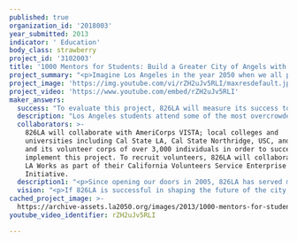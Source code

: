 ```yaml
---
published: true
organization_id: '2018003'
year_submitted: 2013
indicator: ' Education'
body_class: strawberry
project_id: '3102003'
title: '1000 Mentors for Students: Build a Greater City of Angels with 826LA!'
project_summary: "<p>Imagine Los Angeles in the year 2050 when we all play a part in educating our city’s youngest citizens. Volunteering is as common as going to the gym. Adults feel fulfilled because they are connecting with others. School children are thriving because they have a community of role models who serve as mentors. Los Angeles is flourishing because everyone lends a hand.</p>\r\n\r\n<p>In this vision of Los Angeles, education reaches beyond the classroom. Children have a wealth of teachers because adults volunteer a few hours of their time each week. With so many caring adults cheering them on, students are more focused and excited to learn.</p>\r\n\r\n<p>To make our vision of L.A. in 2050 a reality, 826LA will inspire over 1,000 Angelinos to make volunteering part of their lives in 2013. By sharing their talents and their time, these volunteers will help students across Los Angeles to make great leaps in learning. Studies show that students who receive one-on-one attention from adults improve their academic outcomes, behavior, and self-esteem. All of these attributes are crucial for the future parents, workers, and leaders of our city.</p>\r\n\r\n<p>This idea will not only improve the existing problems in Los Angeles’ education system, it will encourage a culture of compassion in our city. As volunteer Kelly told 826LA, “It feels good to give yourself to something else.” By sharing their experiences with their friends and families, these 1,000 volunteers will encourage even more people to volunteer to lead a workshop, to coach a soccer game, or to help a child with their homework. Pretty soon, everyone in L.A. will be doing it, and we’ll all be the better for it, too.  </p>"
project_image: 'https://img.youtube.com/vi/rZH2uJv5RLI/maxresdefault.jpg'
project_video: 'https://www.youtube.com/embed/rZH2uJv5RLI'
maker_answers:
  success: "To evaluate this project, 826LA will measure its success towards reaching the following goals:\r\n\r\n1) Recruit, register, and train at least 1,000 volunteer mentors in 2013;\r\n2) Share volunteer stories through 826LA's website, blog, events, and external communications in order to promote volunteering in Los Angeles;\r\n3) A minimum of 85% of students participating in 826LA’s in-school programs will report that the adults they worked with cared about their success in school.\r\n"
  description: "Los Angeles students attend some of the most overcrowded schools in the United States. With so many students in their classrooms, teachers are unable to offer the one-on-one time that is crucial for young people. 826LA seeks to give students the individual attention they need to become effective learners, confident leaders, and engaged citizens. 826LA’s project will do this by inspiring over 1,000 citizens to get involved in our community and mentor local students. Even a few hours of volunteer time can have a huge impact on a child: studies show that with 35-40 hours of tutoring, a student can increase his or her reading by an entire grade level!\r\n\r\nBeyond the educational boon to students, this project will benefit the whole city by encouraging a culture of compassion. The impact of helping others is significant: studies show that volunteering reduces stress and alleviates depression. The impact of receiving help can be transformative, too. Students will grow up knowing that they are an important part of a community that cares about them. Volunteers become mentors to the children they work with, and, by modeling good citizenship, they will teach children that giving back is just part of what we do in Los Angeles. \r\n\r\nOur vision of a connected future starts today. The more we volunteer in 2013, the more we perpetuate this cycle of giving. And by 2050, today’s students will become tomorrow’s mentors for a new generation of Angelinos. \r\n"
  collaborators: >-
    826LA will collaborate with AmeriCorps VISTA; local colleges and
    universities including Cal State LA, Cal State Northridge, USC, and UCLA;
    and its volunteer corps of over 3,000 individuals in order to successfully
    implement this project. To recruit volunteers, 826LA will collaborate with
    LA Works as part of their California Volunteers Service Enterprise
    Initiative.
  description1: "<p>Since opening our doors in 2005, 826LA has served more than 30,000 students from across Los Angeles County. Thanks to the hard work of over 3,000 volunteers and countless supporters, 826LA has increased its reach substantially over the past few years. In 2008, 826LA opened a new center in Echo Park. This fall, 826LA moved its Westside operations to Mar Vista. This new Mar Vista center increases 826LA’s capacity significantly, providing 2,625 square-feet of creative space for students as well as better visibility and accessibility for the organization. 826LA will have the capacity to serve 30% more students each day through After-School Tutoring in Mar Vista; to add a series of evening workshops targeted at middle and high school students; and to recruit and train up up to 35 volunteers per week.</p>\r\n\r\n<p>Last year, 826LA served 10,105 students last year--a 23% increase from the previous year. We are not only serving more students, but we are increasing the benefits of our programs across the academic curriculum. Over six years of assessments and surveys demonstrate that 826LA’s programs build self-esteem, teach literacy skills, and improve educational outcomes. Last year:</p>\r\n\r\n<p>- 93% of students reported that they understood their writing assignment better thanks to the help of 826LA volunteers;</p>\r\n<p>- 90% of students reported that working with an 826LA volunteer in their classroom increased their confidence about writing;</p>\r\n<p>- 95% of students reported that they were proud of what they created during an 826LA workshop;</p>\r\n<p>- 100% of students reported that their grades have improved since receiving tutoring at 826LA.</p>\r\n\r\n<p>Other notable achievements include:</p>\r\n<p>• In 2006, 826LA received a Proclamation of Recognition from Los Angeles Mayor Antonio Villaraigosa, and in honor of our 5th Anniversary in 2010, 826LA received an award from the Los Angeles City Council, acknowledging 826LA’s dedication to the community;</p>\r\n<p>• 826LA received a Proclamation of Recognition from Los Angeles Supervisor Eric Garcetti for our work in the Echo Park community in March 2010;</p>\r\n<p>• 826LA was named a “Nonprofit to Follow” by Philanthropy magazine in 2012;</p>\r\n<p>• On April 9, 2013, 826LA will be honored during the Mayors Day of Recognition for National Service at City Hall by Los Angeles Mayor Antonio Villaraigosa for our work with the Corporation for National and Community Service and Volunteers In Service To America (VISTA). </p><p>Thanks in part to recruitment, training, and retention practices strengthened by AmeriCorps VISTA members, hours contributed by volunteers at 826LA increased by 40% last year!</p>"
  vision: "<p>If 826LA is successful in shaping the future of the city, every student in Los Angeles will receive the one-on-one help they need to succeed. Individual attention helps students build leadership skills that are essential for 21st century life, including focus, strong communication, decisiveness, self-respect, and compassion. Volunteers will make it possible for every student to receive individual attention regardless of their socio-economic status. Talent, experience, and kindness abound in the City of Angels, and by volunteering just a few hours a week, Angelinos can share this wealth with young people. </p>\r\n\r\n<p>It’s projected that there will be more than 39 million people in Los Angeles County in 2050—that’s a lot of volunteers! By making volunteering part of our lives, we will give our students a diverse group of role models. Students will have opportunities to explore filmmaking from film professionals; to visit science labs; to discover other cultures; and to practice their English-language skills with their neighbors.</p> \r\n\r\n<p>By 2050, citywide volunteering will create a more united Los Angeles. Generous adults not only provide the one-on-one attention that students need, but also show them that they are part of a community that cares. It’s important that young people find the inspiration and guidance that they are seeking; and see first hand what the work of volunteers can do for others, and ultimately, for themselves. As 826LA volunteer Vicente explains:</p>\r\n\r\n<p>\"I [volunteer] because I can relate to the students. I grew up this way. I struggled with English writing and English speaking. I know the importance of receiving positive reinforcement, and that's what students get when they come to 826LA. I volunteer because my heart is in helping students.\" </p>\r\n\r\n<p>By giving our attention and volunteering our time, everyone will contribute to the education of our children in 2050. Our students—and all of Los Angeles—will benefit from this culturally rich, engaged, and united city. </p>"
cached_project_image: >-
  https://archive-assets.la2050.org/images/2013/1000-mentors-for-students-build-a-greater-city-of-angels-with-826la/img.youtube.com/vi/rZH2uJv5RLI/maxresdefault.jpg
youtube_video_identifier: rZH2uJv5RLI

---
```

